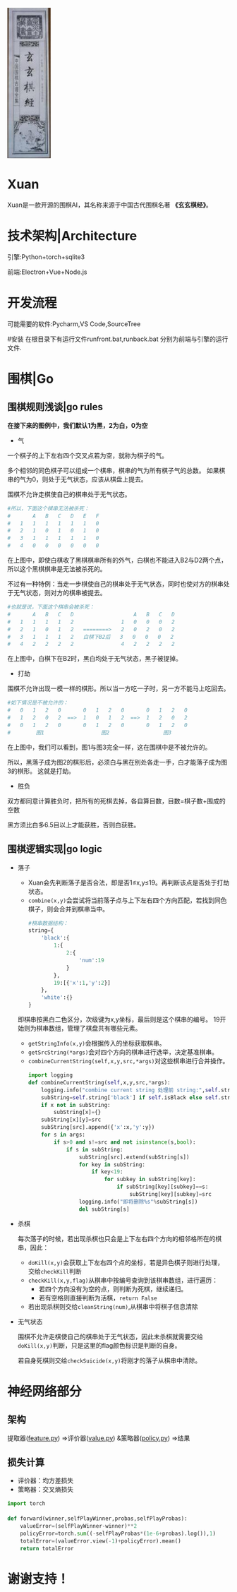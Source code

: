 <p><img src="logo.jpg"></p>

# Xuan
Xuan是一款开源的围棋AI，其名称来源于中国古代围棋名著 **《玄玄棋经》**。

# 技术架构|Architecture
引擎:Python+torch+sqlite3

前端:Electron+Vue+Node.js

# 开发流程
可能需要的软件:Pycharm,VS Code,SourceTree

#安装
在根目录下有运行文件runfront.bat,runback.bat
分别为前端与引擎的运行文件.

# 围棋|Go
## 围棋规则浅谈|go rules
**在接下来的图例中，我们默认1为黑，2为白，0为空**
* 气

一个棋子的上下左右四个交叉点若为空，就称为棋子的气。

多个相邻的同色棋子可以组成一个棋串，棋串的气为所有棋子气的总数。
如果棋串的气为0，则处于无气状态，应该从棋盘上提去。

围棋不允许走棋使自己的棋串处于无气状态。
```python
#所以，下面这个棋串无法被杀死：
#       A   B   C   D   E   F
#   1   1   1   1   1   1   0
#   2   1   0   1   0   1   0
#   3   1   1   1   1   1   0
#   4   0   0   0   0   0   0
```
在上图中，即使白棋收了黑棋棋串所有的外气，白棋也不能进入B2与D2两个点，所以这个黑棋棋串是无法被杀死的。

不过有一种特例：当走一步棋使自己的棋串处于无气状态，同时也使对方的棋串处于无气状态，则对方的棋串被提去。
```python
#也就是说，下面这个棋串会被杀死：
#       A   B   C   D                   A   B   C   D
#   1   1   1   1   2               1   0   0   0   2
#   2   1   0   1   2   ========>   2   0   2   0   2
#   3   1   1   1   2   白棋下B2后   3   0   0   0   2
#   4   2   2   2   2               4   2   2   2   2
```
在上图中，白棋下在B2时，黑白均处于无气状态，黑子被提掉。
* 打劫

围棋不允许出现一模一样的棋形。所以当一方吃一子时，另一方不能马上吃回去。
```python
#如下情况是不被允许的：
#   0   1   2   0       0   1   2   0       0   1   2   0
#   1   2   0   2  ==>  1   0   1   2  ==>  1   2   0   2
#   0   1   2   0       0   1   2   0       0   1   2   0
#        图1                  图2                 图3
```
在上图中，我们可以看到，图1与图3完全一样，这在围棋中是不被允许的。

所以，黑落子成为图2的棋形后，必须白与黑在别处各走一手，白才能落子成为图3的棋形。
这就是打劫。

* 胜负

双方都同意计算胜负时，把所有的死棋去掉，各自算目数，目数=棋子数+围成的空数

黑方须比白多6.5目以上才能获胜，否则白获胜。
## 围棋逻辑实现|go logic
* 落子
  * Xuan会先判断落子是否合法，即是否1≤x,y≤19。再判断该点是否处于打劫状态。
  * `combine(x,y)`会尝试将当前落子点与上下左右四个方向匹配，若找到同色棋子，则会合并到棋串当中。
    ```python
    #棋串数据结构：
    string={
        'black':{
            1:{
                2:{
                    'num':19
                }
            },
            19:[{'x':1,'y':2}]
        },
        'white':{}
    }
    ```
  即棋串按黑白二色区分，次级键为x,y坐标，最后则是这个棋串的编号。
  19开始则为棋串数组，管理了棋盘共有哪些元素。
  * `getStringInfo(x,y)`会根据传入的坐标获取棋串。
  * `getSrcString(*args)`会对四个方向的棋串进行选举，决定基准棋串。
  * `combineCurrentString(self,x,y,src,*args)`对这些棋串进行合并操作。
    ```python
    import logging
    def combineCurrentString(self,x,y,src,*args):
        logging.info("combine current string 处理前 string:",self.string)
        subString=self.string['black'] if self.isBlack else self.string['white']
        if x not in subString:
            subString[x]={}
        subString[x][y]=src
        subString[src].append({'x':x,'y':y})
        for s in args:
            if s>0 and s!=src and not isinstance(s,bool):
                if s in subString:
                    subString[src].extend(subString[s])
                    for key in subString:
                        if key<19:
                            for subkey in subString[key]:
                                if subString[key][subkey]==s:
                                    subString[key][subkey]=src
                    logging.info("即将删除%s"%subString[s])
                    del subString[s]
    ```
* 杀棋
  
  每次落子的时候，若出现杀棋也只会是上下左右四个方向的相邻格所在的棋串，因此：
  * `doKill(x,y)`会获取上下左右四个点的坐标，若是异色棋子则进行处理，交给`checkKill`判断
  * `checkKill(x,y,flag)`从棋串中按编号查询到该棋串数组，进行遍历：
    * 若四个方向没有为空的点，则判断为死棋，继续递归。
    * 若有空格则直接判断为活棋，`return False`
  * 若出现杀棋则交给`cleanString(num)`,从棋串中将棋子信息清除
  
* 无气状态

  围棋不允许走棋使自己的棋串处于无气状态，因此未杀棋就需要交给`doKill(x,y)`判断，只是这里的flag颜色标识是判断的自身。

  若自身死棋则交给`checkSuicide(x,y)`将刚才的落子从棋串中清除。

# 神经网络部分
## 架构
提取器(<a href="https://gitee.com/jack20081117/xuan/blob/master/model/feature.py">feature.py</a>)
=>评价器(<a href="https://gitee.com/jack20081117/xuan/blob/master/model/value.py">value.py</a>)
&策略器(<a href="https://gitee.com/jack20081117/xuan/blob/master/model/policy.py">policy.py</a>)
=>结果
## 损失计算
* 评价器：均方差损失
* 策略器：交叉熵损失
```python
import torch

def forward(winner,selfPlayWinner,probas,selfPlayProbas):
    valueError=(selfPlayWinner-winner)**2
    policyError=torch.sum((-selfPlayProbas*(1e-6+probas).log()),1)
    totalError=(valueError.view(-1)+policyError).mean()
    return totalError
```

# 谢谢支持！